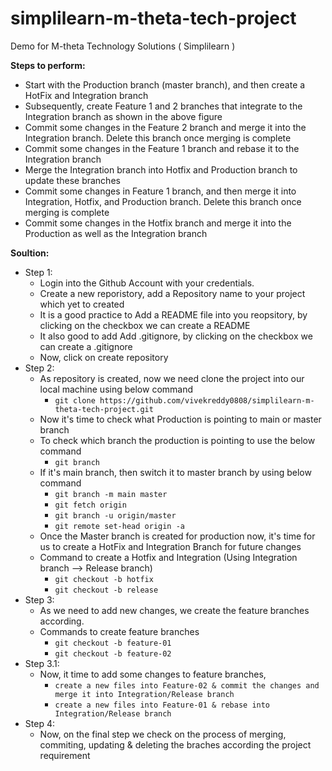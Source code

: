# simplilearn-m-theta-tech-project
Demo for M-theta Technology Solutions ( Simplilearn ) 

**Steps to perform:**

- Start with the Production branch (master branch), and then create a HotFix  and Integration branch
- Subsequently, create Feature 1 and 2 branches that integrate to the Integration branch as shown in the above figure
- Commit some changes in the Feature 2 branch and merge it into the Integration branch. Delete this branch once merging is complete
- Commit some changes in the Feature 1 branch and rebase it to the Integration branch
- Merge the Integration branch into Hotfix and Production branch to update these branches
- Commit some changes in Feature 1 branch, and then merge it into Integration, Hotfix, and Production branch. Delete this branch once merging is complete
- Commit some changes in the Hotfix branch and merge it into the Production as well as the Integration branch

**Soultion:**

- Step 1: 
    - Login into the Github Account with your credentials. 
    - Create a new reporistory, add a Repository name to your project which yet to created 
    - It is a good practice to Add a README file into you reopsitory, by clicking on the checkbox we can create a README
    - It also good to add Add .gitignore, by clicking on the checkbox we can create a .gitignore
    - Now, click on create repository
- Step 2:  
    - As repository is created, now we need clone the project into our local machine using below command
        - `git clone https://github.com/vivekreddy0808/simplilearn-m-theta-tech-project.git`
    - Now it's time to check what Production is pointing to main or master branch
    - To check which branch the production is pointing to use the below command 
        -   `git branch`
    - If it's main branch, then switch it to master branch by using below command 
        - `git branch -m main master`
        - `git fetch origin`
        - `git branch -u origin/master`
        - `git remote set-head origin -a`
    - Once the Master branch is created for production now, it's time for us to create a HotFix and Integration Branch for future changes
    - Command to create a Hotfix and Integration (Using Integration branch --> Release branch)
        - `git checkout -b hotfix`
        - `git checkout -b release`  
- Step 3: 
    - As we need to add new changes, we create the feature branches according. 
     - Commands to create feature branches
        -  `git checkout -b feature-01`
        -  `git checkout -b feature-02`
-  Step 3.1: 
    - Now, it time to add some changes to feature branches, 
        - `create a new files into Feature-02 & commit the changes and merge it into Integration/Release branch`
        - `create a new files into Feature-01 & rebase into Integration/Release branch`
- Step 4:
    - Now, on the final step we check on the process of merging, commiting, updating & deleting the braches according the project requirement
